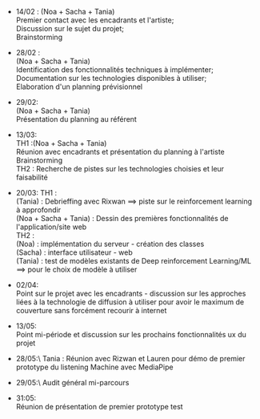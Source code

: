 - 14/02 :
(Noa + Sacha + Tania) \
Premier contact avec les encadrants et l'artiste; \
Discussion sur le sujet du projet; \
Brainstorming 

- 28/02 :\
(Noa + Sacha + Tania) \
Identification des fonctionnalités techniques à implémenter; \
Documentation sur les technologies disponibles à utiliser; \
Elaboration d'un planning prévisionnel 

- 29/02:\
(Noa + Sacha + Tania) \
Présentation du planning au référent


- 13/03:\
TH1 :(Noa + Sacha + Tania) \
Réunion avec encadrants et présentation du planning à l'artiste \
Brainstorming \
TH2 : Recherche de pistes sur les technologies choisies et leur faisabilité 

- 20/03:
TH1 :\
(Tania) : Debrieffing avec Rixwan ==> piste sur le reinforcement learning à approfondir\
(Noa + Sacha + Tania) : Dessin des premières fonctionnalités de l'application/site web\
TH2 :\
(Noa) : implémentation du serveur - création des classes\
(Sacha) : interface utilisateur - web \
(Tania) : test de modèles existants de Deep reinforcement Learning/ML ==> pour le choix de modèle à utiliser

- 02/04:\
Point sur le projet avec les encadrants - discussion sur les approches liées à la technologie de diffusion à utiliser pour avoir le maximum de couverture sans forcément recourir à internet

- 13/05:\
Point mi-période et discussion sur les prochains fonctionnalités ux du projet

- 28/05:\ 
Tania : Réunion avec Rizwan et Lauren pour démo de premier prototype du listening Machine avec MediaPipe


- 29/05:\ 
Audit général mi-parcours

- 31:05:\
Réunion de présentation de premier prototype test 

